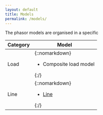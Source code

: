 ```yaml
---
layout: default
title: Models
permalink: /models/
---
```


The phasor models are organised in a specific 

|Category   |Model |
|-----------|------|
|Load|{::nomarkdown}<ul><li>Composite load model</li></ul>{:/} |
|Line|{::nomarkdown}<ul><li>[Line](piLine.md)</li></ul>{:/} |
